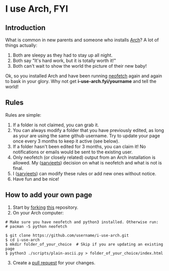 # I use Arch, FYI

## Introduction
What is common in new parents and someone who installs
[Arch](https://archlinux.org/)?
A lot of things actually:
1. Both are sleepy as they had to stay up all night.
2. Both say "It's hard work, but it is totally worth it!"
3. Both can't wait to show the world the picture of their new baby!

Ok, so you installed Arch and have been
running [neofetch](https://archlinux.org/packages/?q=neofetch) again and
again to bask in your glory. Why not get **i-use-arch.fyi/yourname** and
tell the world!

## Rules

Rules are simple:
1. If a folder is not claimed, you can grab it.
2. You can always modify a folder that you have previously edited, as long
as your are using the same github username. Try to update your page once
every 3 months to keep it active (see below).
3. If a folder hasn't been edited for 3 months, you can claim it! No
notifications or emails would be sent to the existing user.
4. Only neofetch (or closely related) output from an Arch installation is
allowed. My ([sarvjeets](https://github.com/sarvjeets)) decision on what
is neofetch and what is not is final.
5. I ([sarvjeets](https://github.com/sarvjeets)) can modify these rules or
add new ones without notice.
6. Have fun and be nice!

## How to add your own page

1. Start by
[forking](https://docs.github.com/en/get-started/quickstart/fork-a-repo)
[this](https://github.com/sarvjeets/i-use-arch) repository.
2. On your Arch computer:

```shell
# Make sure you have neofetch and python3 installed. Otherwise run:
# pacman -S python neofetch

$ git clone https://github.com/username/i-use-arch.git
$ cd i-use-arch
$ mkdir folder_of_your_choice  # Skip if you are updating an existing page
$ python3 ./scripts/plain-ascii.py > folder_of_your_choice/index.html
```

3. Create a
[pull request](https://docs.github.com/en/github/collaborating-with-pull-requests/proposing-changes-to-your-work-with-pull-requests/about-pull-requests)
 for your changes.

